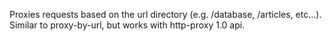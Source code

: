 Proxies requests based on the url directory (e.g. /database, /articles, etc...).  
Similar to proxy-by-url, but works with http-proxy 1.0 api.
